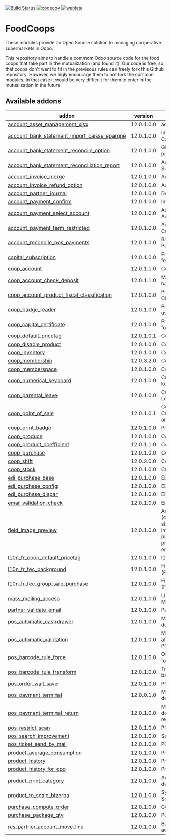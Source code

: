 [![Build Status](https://travis-ci.com/druidoo/FoodCoops.svg?branch=12.0)](https://travis-ci.com/druidoo/FoodCoops)
[![codecov](https://codecov.io/gh/druidoo/FoodCoops/branch/12.0/graph/badge.svg)](https://codecov.io/gh/druidoo/FoodCoops)
[![weblate](https://translate.druidoo.io/widgets/foodcoops-12-0/-/svg-badge.svg)](https://translate.druidoo.io/projects/foodcoops-12-0)

FoodCoops
=========

These modules provide an Open Source solution to managing cooperative supermarkets in Odoo.

This repository aims to handle a commom Odoo source code for the food coops that take part in the mutualization (and found it). Our code is free, so that coops don't want to fit in the previsous rules can freely fork this Github repository. However, we higly encourage them to not fork the common modules. In that case it would be very difficult for them to enter in the mutualization in the future.

<!-- prettier-ignore-start -->
[//]: # (addons)

Available addons
----------------
addon | version | summary
--- | --- | ---
[account_asset_management_xlsx](account_asset_management_xlsx/) | 12.0.1.0.0 | account_asset_management_xlsx
[account_bank_statement_import_caisse_epargne](account_bank_statement_import_caisse_epargne/) | 12.0.1.0.0 | Import CSV Bank Statement from Caisse d'Epargne
[account_bank_statement_reconcile_option](account_bank_statement_reconcile_option/) | 12.0.1.0.0 | Give options on the reconciliation propositions
[account_bank_statement_reconciliation_report](account_bank_statement_reconciliation_report/) | 12.0.1.0.0 | Account Bank Statement Summary
[account_invoice_merge](account_invoice_merge/) | 12.0.1.0.0 | Account Invoice Merge Wizard
[account_invoice_refund_option](account_invoice_refund_option/) | 12.0.1.0.0 | Account Invoice Refund Option
[account_partner_journal](account_partner_journal/) | 12.0.1.0.0 | Define default journal on partner
[account_payment_confirm](account_payment_confirm/) | 12.0.1.0.0 | Improve payment confirmation
[account_payment_select_account](account_payment_select_account/) | 12.0.1.0.0 | Account Payment - Select Account
[account_payment_term_restricted](account_payment_term_restricted/) | 12.0.1.0.0 | Account Payment Terms - Customer / Supplier Restrictions
[account_reconcile_pos_payments](account_reconcile_pos_payments/) | 12.0.1.0.0 | Bank Auto Reconcille POS Payments
[capital_subscription](capital_subscription/) | 12.0.1.0.0 | Provide extra accounting features for Capital Subscription
[coop_account](coop_account/) | 12.0.1.1.0 | Coop Account
[coop_account_check_deposit](coop_account_check_deposit/) | 12.0.1.1.0 | Manage deposit of checks to the bank
[coop_account_product_fiscal_classification](coop_account_product_fiscal_classification/) | 12.0.1.0.0 | Provide extra features for Fiscal Classification
[coop_badge_reader](coop_badge_reader/) | 12.0.1.0.0 | Provide light Ionic Apps to read user Badge
[coop_capital_certificate](coop_capital_certificate/) | 12.0.1.0.0 | Provide a Fiscal Certificate report for capital subscriptions
[coop_default_pricetag](coop_default_pricetag/) | 12.0.1.0.1 | Coop Default Price Tag
[coop_disable_product](coop_disable_product/) | 12.0.1.0.0 | Coop Limit Creation of Product
[coop_inventory](coop_inventory/) | 12.0.1.0.0 | Coop - Inventory
[coop_membership](coop_membership/) | 12.0.3.2.0 | Custom settings for membership
[coop_memberspace](coop_memberspace/) | 12.0.1.0.0 | Coop Memberspace
[coop_numerical_keyboard](coop_numerical_keyboard/) | 12.0.1.0.0 | Create a new POS numerical keyboard
[coop_parental_leave](coop_parental_leave/) | 12.0.1.0.0 | Custom settings for Parental Leave
[coop_point_of_sale](coop_point_of_sale/) | 12.0.1.0.1 | Customize Point of Sale Display Custom Barcode Rules for Coop article weight and price.
[coop_print_badge](coop_print_badge/) | 12.0.1.0.0 | Print partner's badge
[coop_produce](coop_produce/) | 12.0.1.0.0 | Coop Produce
[coop_product_coefficient](coop_product_coefficient/) | 12.0.1.1.0 | Coop Product Coefficients
[coop_purchase](coop_purchase/) | 12.0.1.0.0 | Coop Purchase
[coop_shift](coop_shift/) | 12.0.2.0.0 | Coop Shift
[coop_stock](coop_stock/) | 12.0.1.0.0 | Custom settings for stock
[edi_purchase_base](edi_purchase_base/) | 12.0.1.0.0 | EDI Purchase
[edi_purchase_config](edi_purchase_config/) | 12.0.1.0.0 | EDI Config
[edi_purchase_diapar](edi_purchase_diapar/) | 12.0.1.0.0 | EDI Purchase DIAPAR
[email_validation_check](email_validation_check/) | 12.0.1.0.0 | Email Validation Check
[field_image_preview](field_image_preview/) | 12.0.1.0.0 | Adds functional preview (open/popup) image in original size Enlarge image Enlarge images product images preview product images picture foto product photo product preview enlarge
[l10n_fr_coop_default_pricetag](l10n_fr_coop_default_pricetag/) | 12.0.1.0.0 | l10n fr Coop Default Price Tag
[l10n_fr_fec_background](l10n_fr_fec_background/) | 12.0.1.0.0 | Fichier d'Échange Informatisé (FEC) for France
[l10n_fr_fec_group_sale_purchase](l10n_fr_fec_group_sale_purchase/) | 12.0.1.0.0 | Fichier d'Échange Informatisé (FEC) for France
[mass_mailing_access](mass_mailing_access/) | 12.0.1.0.0 | Limit mass sending to new 'Mass Mailing Manager' group member
[partner_validate_email](partner_validate_email/) | 12.0.1.0.0 | Partner - Validate Email
[pos_automatic_cashdrawer](pos_automatic_cashdrawer/) | 12.0.1.0.0 | Manage Automatic Cashdrawer device from POS front end
[pos_automatic_validation](pos_automatic_validation/) | 12.0.1.0.0 | Manage Automatic Validation after complete payment in the POS front end
[pos_barcode_rule_force](pos_barcode_rule_force/) | 12.0.1.0.0 | On the product template, allow to force a specific rule
[pos_barcode_rule_transform](pos_barcode_rule_transform/) | 12.0.1.0.0 | Transforms the value read in the barcode with a JS expression
[pos_order_wait_save](pos_order_wait_save/) | 12.0.1.0.0 | POS Order Wait Save
[pos_payment_terminal](pos_payment_terminal/) | 12.0.0.1.0 | Manage Payment Terminal device from POS front end
[pos_payment_terminal_return](pos_payment_terminal_return/) | 12.0.1.0.0 | Manage Payment Terminal device from POS front end with return
[pos_restrict_scan](pos_restrict_scan/) | 12.0.1.0.0 | POS Restrict Scanning Product
[pos_search_improvement](pos_search_improvement/) | 12.0.1.0.0 | Search Exactly Products
[pos_ticket_send_by_mail](pos_ticket_send_by_mail/) | 12.0.1.0.0 | POS Receipt By Email
[product_average_consumption](product_average_consumption/) | 12.0.1.0.0 | Product - Average Consumption
[product_history](product_history/) | 12.0.1.0.0 | Product - History
[product_history_for_cpo](product_history_for_cpo/) | 12.0.1.0.0 | Product History for CPO
[product_print_category](product_print_category/) | 12.0.1.0.0 | Automate products print, when data has changed
[product_to_scale_bizerba](product_to_scale_bizerba/) | 12.0.1.0.0 | Synchronize Odoo database with Scales
[purchase_compute_order](purchase_compute_order/) | 12.0.1.0.0 | Computed Purchase Order
[purchase_package_qty](purchase_package_qty/) | 12.0.1.0.0 | Purchase - Package Quantity
[res_partner_account_move_line](res_partner_account_move_line/) | 12.0.1.0.0 | Button to access partner's account move lines

[//]: # (end addons)
<!-- prettier-ignore-end -->
